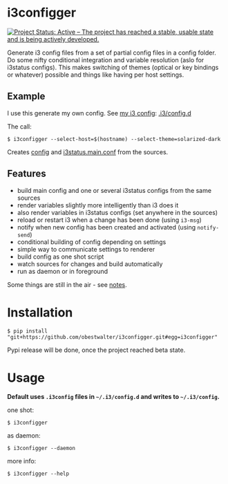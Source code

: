 # i3configger

[![Project Status: Active – The project has reached a stable, usable state and is being actively developed.](http://www.repostatus.org/badges/latest/wip.svg)](http://www.repostatus.org/#wip)

Generate i3 config files from a set of partial config files in a config folder. Do some nifty conditional integration and variable resolution (aslo for i3status configs). This makes switching of themes (optical or key bindings or whatever) possible and things like having per host settings.

## Example

I use this generate my own config. See [my i3 config](https://github.com/obestwalter/i3config): [.i3/config.d](https://github.com/obestwalter/i3config/tree/master/config.d)

The call:

    $ i3configger --select-host=$(hostname) --select-theme=solarized-dark

Creates [config](https://github.com/obestwalter/i3config/tree/master/config) and [i3status.main.conf](https://github.com/obestwalter/i3config/tree/master/i3status.main.conf) from the sources.

##  Features

* build main config and one or several i3status configs from the same sources
* render variables slightly more intelligently than i3 does it
* also render variables in i3status configs (set anywhere in the sources)
* reload or restart i3 when a change has been done (using `i3-msg`)
* notify when new config has been created and activated (using `notify-send`)
* conditional building of config depending on settings
* simple way to communicate settings to renderer
* build config as one shot script
* watch sources for changes and build automatically
* run as daemon or in foreground

Some things are still in the air - see [notes](notes.md).

# Installation

    $ pip install "git+https://github.com/obestwalter/i3configger.git#egg=i3configger"

Pypi release will be done, once the project reached beta state.

# Usage

**Default uses `.i3config` files in `~/.i3/config.d` and writes to `~/.i3/config`.**

one shot:

    $ i3configger

as daemon:

    $ i3configger --daemon

more info:

    $ i3configger --help
